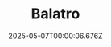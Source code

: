 ---
title: "Balatro"
id: 2379780
date: 2025-05-07T00:00:06.676Z
link: games/steam/recent/balatro
image: http://media.steampowered.com/steamcommunity/public/images/apps/2379780/b6018068070ab0e23561694c11f7950dd6f4c752.jpg
playtime_2weeks: 49
playtime_forever: 8050
playtime_windows_forever: 0
playtime_mac_forever: 192
playtime_linux_forever: 7858
playtime_deck_forever: 7858
---